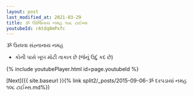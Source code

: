 ```yaml
---
layout: post
last_modified_at: 2021-03-29
title: ૐ ઊર્જિતાય નમહ ૧૦૮ ટાઈમ્સ
youtubeId: rAtdq8mPxfc
---
```

 
 
 ૐ ઉરધવા સંહ્નાનાય નમહ  
 
 -  કોની પાસે ખૂબ મોટી તાકાત છે (જેનું ઉદું કદ છે) 
 
  
 
  
 
 
 
 
 
 


{% include youtubePlayer.html id=page.youtubeId %}
 
[Next]({{ site.baseurl }}{% link  split2/_posts/2015-09-06-ૐ દરપડાયાં નમહ ૧૦૮ ટાઈમ્સ.md%})
 
